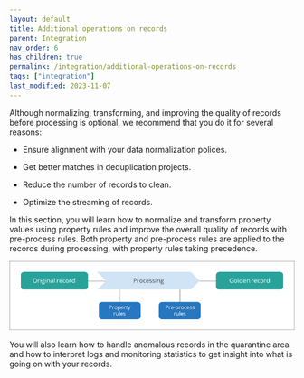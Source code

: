 ```yaml
---
layout: default
title: Additional operations on records
parent: Integration
nav_order: 6
has_children: true
permalink: /integration/additional-operations-on-records
tags: ["integration"]
last_modified: 2023-11-07
---
```


Although normalizing, transforming, and improving the quality of records before processing is optional, we recommend that you do it for several reasons:

- Ensure alignment with your data normalization polices.

- Get better matches in deduplication projects.

- Reduce the number of records to clean.

- Optimize the streaming of records.

In this section, you will learn how to normalize and transform property values using property rules and improve the overall quality of records with pre-process rules. Both property and pre-process rules are applied to the records during processing, with property rules taking precedence.

![addional-operations-1.png](../../assets/images/integration/additional-operations/addional-operations-1.png)

You will also learn how to handle anomalous records in the quarantine area and how to interpret logs and monitoring statistics to get insight into what is going on with your records.